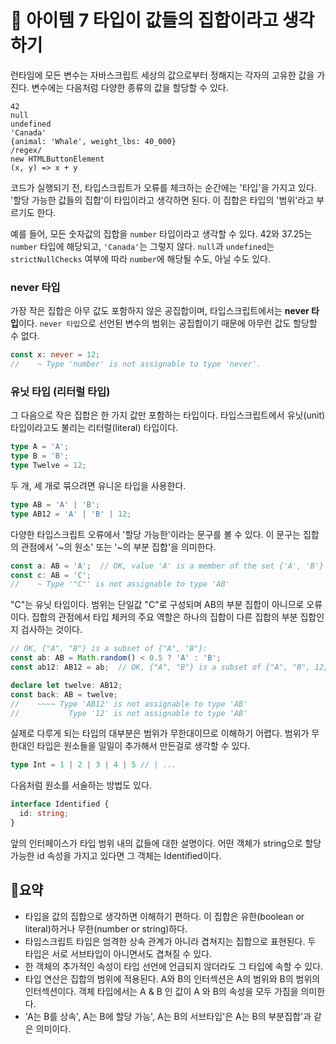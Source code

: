 # 📎 아이템 7 타입이 값들의 집합이라고 생각하기

런타임에 모든 변수는 자바스크립트 세상의 값으로부터 정해지는 각자의 고유한 값을 가진다. 변수에는 다음처럼 다양한 종류의 값을 할당할 수 있다.

```
42
null
undefined
'Canada'
{animal: 'Whale', weight_lbs: 40_000}
/regex/
new HTMLButtonElement
(x, y) => x + y
```

코드가 실행되기 전, 타입스크립트가 오류를 체크하는 순간에는 '타입'을 가지고 있다. '할당 가능한 값들의 집합'이 타입이라고 생각하면 된다. 이 집합은 타입의 '범위'라고 부르기도 한다.

예를 들어, 모든 숫자값의 집합을 `number` 타입이라고 생각할 수 있다. 42와 37.25는 `number` 타입에 해당되고, `'Canada'`는 그렇지 않다. `null`과 `undefined`는 `strictNullChecks` 여부에 따라 `number`에 해당될 수도, 아닐 수도 있다.

### never 타입

가장 작은 집합은 아무 값도 포함하지 않은 공집합이며, 타입스크립트에서는 **never 타입**이다. `never 타입`으로 선언된 변수의 범위는 공집합이기 때문에 아무런 값도 할당할 수 없다.

```typescript
const x: never = 12;
//    ~ Type 'number' is not assignable to type 'never'.
```

### 유닛 타입 (리터럴 타입)

그 다음으로 작은 집합은 한 가지 값만 포함하는 타입이다. 타입스크립트에서 유닛(unit) 타입이라고도 불리는 리터럴(literal) 타입이다.

```typescript
type A = 'A';
type B = 'B';
type Twelve = 12;
```

두 개, 세 개로 묶으려면 유니온 타입을 사용한다.

```typescript
type AB = 'A' | 'B';
type AB12 = 'A' | 'B' | 12;
```

다양한 타입스크립트 오류에서 '할당 가능한'이라는 문구를 볼 수 있다. 이 문구는 집합의 관점에서 '\~의 원소' 또는 '\~의 부분 집합'을 의미한다.

```typescript
const a: AB = 'A';  // OK, value 'A' is a member of the set {'A', 'B'}
const c: AB = 'C';
//    ~ Type '"C"' is not assignable to type 'AB'
```

"C"는 유닛 타입이다. 범위는 단일값 "C"로 구성되며 AB의 부분 집합이 아니므로 오류이다. 집합의 관점에서 타입 체커의 주요 역할은 하나의 집합이 다른 집합의 부분 집합인지 검사하는 것이다.

```typescript
// OK, {"A", "B"} is a subset of {"A", "B"}:
const ab: AB = Math.random() < 0.5 ? 'A' : 'B';
const ab12: AB12 = ab;  // OK, {"A", "B"} is a subset of {"A", "B", 12}

declare let twelve: AB12;
const back: AB = twelve;
//    ~~~~ Type 'AB12' is not assignable to type 'AB'
//           Type '12' is not assignable to type 'AB'
```

실제로 다루게 되는 타입의 대부분은 범위가 무한대이므로 이해하기 어렵다. 범위가 무한대인 타입은 원소들을 일일이 추가해서 만든걸로 생각할 수 있다.

```typescript
type Int = 1 | 2 | 3 | 4 | 5 // | ...
```

다음처럼 원소를 서술하는 방법도 있다.

```typescript
interface Identified {
  id: string;
}
```

앞의 인터페이스가 타입 범위 내의 값들에 대한 설명이다. 어떤 객체가 string으로 할당 가능한 id 속성을 가지고 있다면 그 객체는 Identified이다.



## 📍요약

* 타입을 값의 집합으로 생각하면 이해하기 편하다. 이 집합은 유한(boolean or literal)하거나 무한(number or string)하다.
* 타입스크립트 타입은 엄격한 상속 관계가 아니라 겹쳐지는 집합으로 표현된다. 두 타입은 서로 서브타입이 아니면서도 겹쳐질 수 있다.
* 한 객체의 추가적인 속성이 타입 선언에 언급되지 않더라도 그 타입에 속할 수 있다.
* 타입 연산은 집합의 범위에 적용된다. A와 B의 인터섹션은 A의 범위와 B의 범위의 인터섹션이다. 객체 타입에서는 A & B 인 값이 A 와 B의 속성을 모두 가짐을 의미한다.
* 'A는 B를 상속', A는 B에 할당 가능', A는 B의 서브타입'은 A는 B의 부분집합'과 같은 의미이다.
